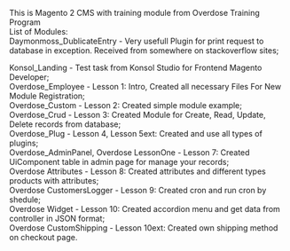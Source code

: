 This is Magento 2 CMS with training module from Overdose Training Program<br>
List of Modules:<br>
Daymonmoss_DublicateEntry - Very usefull Plugin for print request to database in exception. Received from somewhere on stackoverflow sites;<br>

Konsol_Landing - Test task from Konsol Studio for Frontend Magento Developer;<br>
Overdose_Employee - Lesson 1: Intro, Created all necessary Files For New Module Registration;<br>
Overdose_Custom - Lesson 2: Created simple module example;<br>
Overdose_Crud - Lesson 3: Created Module for Create, Read, Update, Delete records from database;<br>
Overdose_Plug - Lesson 4, Lesson 5ext: Created and use all types of plugins;<br>
Overdose_AdminPanel, Overdose LessonOne - Lesson 7: Created UiComponent table in admin page for manage your records;<br>
Overdose Attributes - Lesson 8: Created attributes and different types products with attributes;<br>
Overdose CustomersLogger - Lesson 9: Created cron and run cron by shedule;<br>
Overdose Widget - Lesson 10: Created accordion menu and get data from controller in JSON format;<br>
Overdose CustomShipping - Lesson 10ext: Created own shipping method on checkout page.
